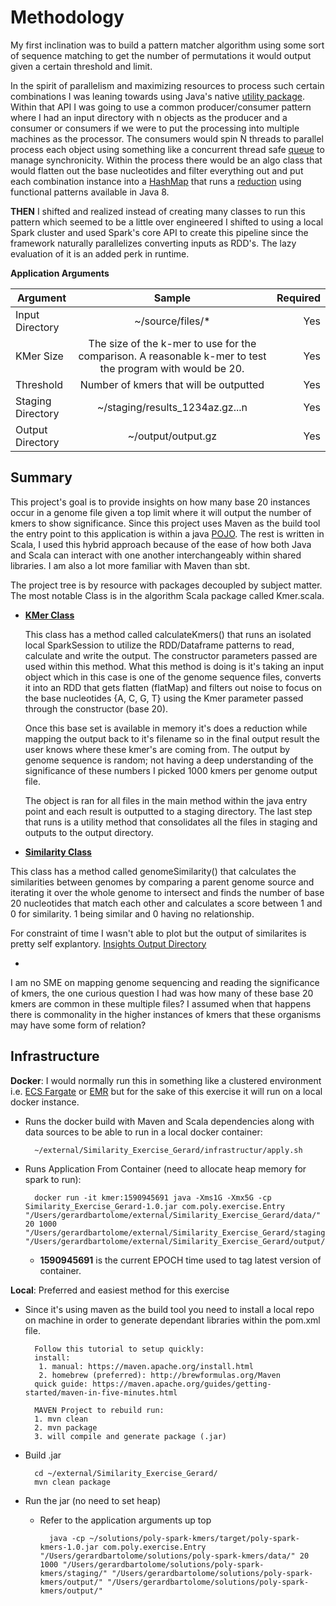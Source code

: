 # Methodology 

My first inclination was to build a pattern matcher algorithm using some sort of sequence matching to get the number of permutations it would output given a certain threshold and limit. 

In the spirit of parallelism and maximizing resources to process such certain combinations I was leaning towards using Java's native [utility package](https://docs.oracle.com/javase/8/docs/api/java/util/package-summary.html). Within that API I was going to use a common producer/consumer pattern where I had an input directory with n objects as the producer and a consumer or consumers if we were to put the processing into multiple machines as the processor. The consumers would spin N threads to parallel process each object using something like a concurrent thread safe [queue](https://docs.oracle.com/javase/8/docs/api/java/util/concurrent/ConcurrentLinkedDeque.html) to manage synchronicity. Within the process there would be an algo class that would flatten out the base nucleotides and filter everything out and put each combination instance into a [HashMap](https://docs.oracle.com/javase/8/docs/api/java/util/HashMap.html) that runs a [reduction](https://docs.oracle.com/javase/tutorial/collections/streams/reduction.html) using functional patterns available in Java 8.

**THEN** I shifted and realized instead of creating many classes to run this pattern which seemed to be a little over engineered I shifted to using a local Spark cluster and used Spark's core API to create this pipeline since the framework naturally parallelizes converting inputs as RDD's. The lazy evaluation of it is an added perk in runtime.

**Application Arguments**

| Argument        | Sample           | Required  |
| ------------- |:-------------:| -----:|
| Input Directory | ~/source/files/* | Yes  |
| KMer Size | The size of the k-mer to use for the comparison. A reasonable k-mer to test the program with would be 20. | Yes  |
| Threshold | Number of kmers that will be outputted| Yes  |
| Staging Directory | ~/staging/results_1234az.gz...n | Yes  |
| Output Directory | ~/output/output.gz | Yes  |


Summary
- 
This project's goal is to provide insights on how many base 20 instances occur in a genome file given a top limit where it will output the number of kmers to show significance. Since this project uses Maven as the build tool the entry point to this application is within a java [POJO](https://github.com/polyglotDataNerd/Similarity_Exercise_Gerard/blob/master/src/main/java/com/poly/exercise/Entry.java). The rest is written in Scala, I used this hybrid approach because of the ease of how both Java and Scala can interact with one another interchangeably within shared libraries. I am also a lot more familiar with Maven than sbt. 

The project tree is by resource with packages decoupled by subject matter. The most notable Class is in the algorithm Scala package called Kmer.scala.

   - [**KMer Class**](https://github.com/polyglotDataNerd/Similarity_Exercise_Gerard/blob/master/src/main/scala/com/poly/spark/algorithm/Kmer.scala)
       
       This class has a method called calculateKmers() that runs an isolated local SparkSession to utilize the RDD/Dataframe patterns to read, calculate and write the output. The constructor parameters passed are used within this method. What this method is doing is it's taking an input object which in this case is one of the genome sequence files, converts it into an RDD that gets flatten (flatMap) and filters out noise to focus on the base nucleotides {A, C, G, T} using the Kmer parameter passed through the constructor (base 20).  
       
       Once this base set is available in memory it's does a reduction while mapping the output back to it's filename so in the final output result the user knows where these kmer's are coming from. The output by genome sequence is random; not having a deep understanding of the significance of these numbers I picked 1000 kmers per genome output file. 
       
       The object is ran for all files in the main method within the java entry point and each result is outputted to a staging directory. The last step that runs is a utility method that consolidates all the files in staging and outputs to the output directory. 
         
   - [**Similarity Class**](https://github.com/polyglotDataNerd/poly-spark-kmers/blob/master/src/main/scala/com/poly/spark/algorithm/Similarity.scala)
   
   This class has a method called genomeSimilarity() that calculates the similarities between genomes by comparing a parent genome source and iterating it over the whole genome to intersect and finds the number of base 20 nucleotides that match each other and calculates a score between 1 and 0 for similarity. 1 being similar and 0 having no relationship.  
   
   For constraint of time I wasn't able to plot but the output of similarites is pretty self explantory. [Insights Output Directory](https://github.com/polyglotDataNerd/poly-spark-kmers/blob/master/insights)
        
-   

I am no SME on mapping genome sequencing and reading the significance of kmers, the one curious question I had was how many of these base 20 kmers are common in these multiple files? I assumed when that happens there is commonality in the higher instances of kmers that these organisms may have some form of relation?

      
Infrastructure
- 

**Docker**: I would normally run this in something like a clustered environment i.e. [ECS Fargate](https://aws.amazon.com/fargate/) or [EMR](https://aws.amazon.com/emr/?whats-new-cards.sort-by=item.additionalFields.postDateTime&whats-new-cards.sort-order=desc) but for the sake of this exercise it will run on a local docker instance.

* Runs the docker build with Maven and Scala dependencies along with data sources to be able to run in a local docker container:
        
        ~/external/Similarity_Exercise_Gerard/infrastructur/apply.sh

* Runs Application From Container (need to allocate heap memory for spark to run):

        docker run -it kmer:1590945691 java -Xms1G -Xmx5G -cp Similarity_Exercise_Gerard-1.0.jar com.poly.exercise.Entry "/Users/gerardbartolome/external/Similarity_Exercise_Gerard/data/" 20 1000 "/Users/gerardbartolome/external/Similarity_Exercise_Gerard/staging/" "/Users/gerardbartolome/external/Similarity_Exercise_Gerard/output/"

    - **1590945691** is the current EPOCH time used to tag latest version of container. 

**Local**: Preferred and easiest method for this exercise

* Since it's using maven as the build tool you need to install a local repo on machine in order
to generate dependant libraries within the pom.xml file. 

        Follow this tutorial to setup quickly:
        install: 
         1. manual: https://maven.apache.org/install.html
         2. homebrew (preferred): http://brewformulas.org/Maven
        quick guide: https://maven.apache.org/guides/getting-started/maven-in-five-minutes.html

        MAVEN Project to rebuild run:
        1. mvn clean
        2. mvn package
        3. will compile and generate package (.jar) 

* Build .jar
        
        cd ~/external/Similarity_Exercise_Gerard/
        mvn clean package

* Run the jar (no need to set heap)

    - Refer to the application arguments up top
    
            java -cp ~/solutions/poly-spark-kmers/target/poly-spark-kmers-1.0.jar com.poly.exercise.Entry "/Users/gerardbartolome/solutions/poly-spark-kmers/data/" 20 1000 "/Users/gerardbartolome/solutions/poly-spark-kmers/staging/" "/Users/gerardbartolome/solutions/poly-spark-kmers/output/" "/Users/gerardbartolome/solutions/poly-spark-kmers/output/"
